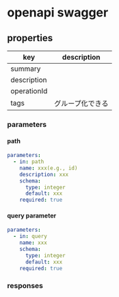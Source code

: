 # openapi swagger

## properties

| key         | description      |
| ----------- | ---------------- |
| summary     |                  |
| description |                  |
| operationId |                  |
| tags        | グループ化できる |

### parameters

#### path

```yml
parameters:
  - in: path
    name: xxx(e.g., id)
    description: xxx
    schema:
      type: integer
      default: xxx
    required: true
```

#### query parameter

```yaml
parameters:
  - in: query
    name: xxx
    schema:
      type: integer
      default: xxx
    required: true
```

### responses

